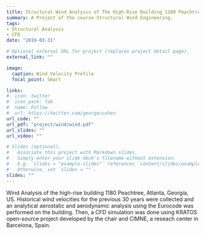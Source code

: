 ```yaml
---
title: Structural Wind Analysis of The High-Rise Building 1180 Peachtree Using The Eurocode Standard and CFD Simulations
summary: A Project of the course Structural Wind Engineering.
tags:
- Structural Analysis
- CFD
date: "2019-03-31"

# Optional external URL for project (replaces project detail page).
external_link: ""

image:
  caption: Wind Velocity Profile
  focal_point: Smart

links:
#- icon: twitter
#  icon_pack: fab
#  name: Follow
#  url: https://twitter.com/georgecushen
url_code: ""
url_pdf: "project/wind/wind.pdf"
url_slides: ""
url_video: ""

# Slides (optional).
#   Associate this project with Markdown slides.
#   Simply enter your slide deck's filename without extension.
#   E.g. `slides = "example-slides"` references `content/slides/example-slides.md`.
#   Otherwise, set `slides = ""`.
slides: ""
---
```


Wind Analysis of the high-rise building 1180 Peachtree, Atlanta, Georgia, US. Historical wind velocities for the previous 30 years were collected and an analytical aerostatic and aerodynamic analysis using the Eurocode was performed on the building. Then, a CFD simulation was done using KRATOS open-source project developed by the chair and CIMNE, a reseach center in Barcelona, Spain.
